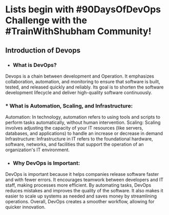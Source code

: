 # Lists begin with #90DaysOfDevOps Challenge with the #TrainWithShubham Community! 

## Introduction of Devops

 * ### What is DevOps?
Devops is a chain between development and Operation. It emphasizes collaboration, automation, and monitoring to ensure that software is built, tested,
and released quickly and reliably. Its goal is to shorten the software development lifecycle and deliver high-quality software continuously.

### * What is Automation, Scaling, and Infrastructure:
Automation: In technology, automation refers to using tools and scripts to perform tasks automatically, without human intervention.
Scaling: Scaling involves adjusting the capacity of your IT resources (like servers, databases, and applications) to handle an increase or decrease in demand
Infrastructure: Infrastructure in IT refers to the foundational hardware, software, networks, and facilities that
support the operation of an organization's IT environment.

- ### Why DevOps is Important:
DevOps is important because it helps companies release software faster and with fewer errors. 
It encourages teamwork between developers and IT staff, making processes more efficient. By automating tasks, 
DevOps reduces mistakes and improves the quality of the software. It also makes it easier to scale up systems as needed and 
saves money by streamlining operations. Overall, DevOps creates a smoother workflow, allowing for quicker innovation.
